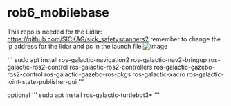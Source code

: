 # rob6_mobilebase

This repo is needed for the Lidar: https://github.com/SICKAG/sick_safetyscanners2
remember to change the ip address for the lidar and pc in the launch file
![image](https://user-images.githubusercontent.com/72868875/221827761-76bf8fb8-b73b-453e-bda0-a2229671764b.png)


'''
sudo apt install ros-galactic-navigation2 ros-galactic-nav2-bringup ros-galactic-ros2-control ros-galactic-ros2-controllers ros-galactic-gazebo-ros2-control ros-galactic-gazebo-ros-pkgs ros-galactic-xacro ros-galactic-joint-state-publisher-gui
'''


optional 
'''
sudo apt install ros-galactic-turtlebot3*
'''